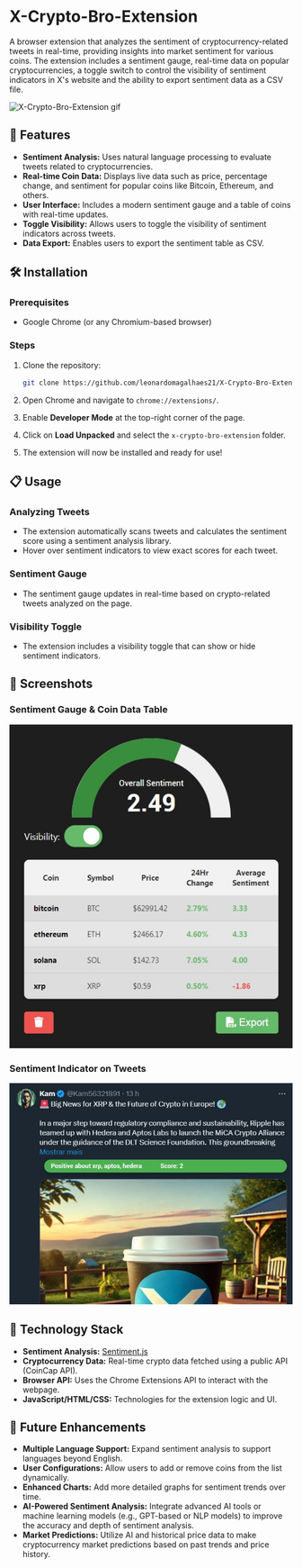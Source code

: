 # X-Crypto-Bro-Extension

A browser extension that analyzes the sentiment of cryptocurrency-related tweets in real-time, providing insights into market sentiment for various coins. The extension includes a sentiment gauge, real-time data on popular cryptocurrencies, a toggle switch to control the visibility of sentiment indicators in X's website and the ability to export sentiment data as a CSV file.

![X-Crypto-Bro-Extension gif](images/extension-gif.gif)

## 🚀 Features

- **Sentiment Analysis:** Uses natural language processing to evaluate tweets related to cryptocurrencies.
- **Real-time Coin Data:** Displays live data such as price, percentage change, and sentiment for popular coins like Bitcoin, Ethereum, and others.
- **User Interface:** Includes a modern sentiment gauge and a table of coins with real-time updates.
- **Toggle Visibility:** Allows users to toggle the visibility of sentiment indicators across tweets.
- **Data Export:** Enables users to export the sentiment table as CSV.
  
## 🛠️ Installation

### Prerequisites
- Google Chrome (or any Chromium-based browser)

### Steps
1. Clone the repository:

   ```bash
   git clone https://github.com/leonardomagalhaes21/X-Crypto-Bro-Extension.git
   ```

2. Open Chrome and navigate to `chrome://extensions/`.

3. Enable **Developer Mode** at the top-right corner of the page.

4. Click on **Load Unpacked** and select the `x-crypto-bro-extension` folder.

5. The extension will now be installed and ready for use!

## 📋 Usage

### Analyzing Tweets
- The extension automatically scans tweets and calculates the sentiment score using a sentiment analysis library.
- Hover over sentiment indicators to view exact scores for each tweet.

### Sentiment Gauge
- The sentiment gauge updates in real-time based on crypto-related tweets analyzed on the page.

### Visibility Toggle
- The extension includes a visibility toggle that can show or hide sentiment indicators.

## 🎨 Screenshots

### Sentiment Gauge & Coin Data Table
![Sentiment Gauge and Coin Data](images/Screenshot_1.jpg)

### Sentiment Indicator on Tweets
![Sentiment Indicator on Tweets](images/Screenshot_2.jpg)

## 🤖 Technology Stack

- **Sentiment Analysis:** [Sentiment.js](https://github.com/thisandagain/sentiment)
- **Cryptocurrency Data:** Real-time crypto data fetched using a public API (CoinCap API).
- **Browser API:** Uses the Chrome Extensions API to interact with the webpage.
- **JavaScript/HTML/CSS:** Technologies for the extension logic and UI.

## 🌱 Future Enhancements

- **Multiple Language Support:** Expand sentiment analysis to support languages beyond English.
- **User Configurations:** Allow users to add or remove coins from the list dynamically.
- **Enhanced Charts:** Add more detailed graphs for sentiment trends over time.
- **AI-Powered Sentiment Analysis:** Integrate advanced AI tools or machine learning models (e.g., GPT-based or NLP models) to improve the accuracy and depth of sentiment analysis.
- **Market Predictions:** Utilize AI and historical price data to make cryptocurrency market predictions based on past trends and price history.
